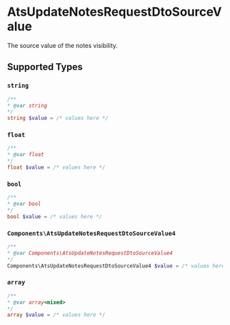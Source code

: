 # AtsUpdateNotesRequestDtoSourceValue

The source value of the notes visibility.


## Supported Types

### `string`

```php
/**
* @var string
*/
string $value = /* values here */
```

### `float`

```php
/**
* @var float
*/
float $value = /* values here */
```

### `bool`

```php
/**
* @var bool
*/
bool $value = /* values here */
```

### `Components\AtsUpdateNotesRequestDtoSourceValue4`

```php
/**
* @var Components\AtsUpdateNotesRequestDtoSourceValue4
*/
Components\AtsUpdateNotesRequestDtoSourceValue4 $value = /* values here */
```

### `array`

```php
/**
* @var array<mixed>
*/
array $value = /* values here */
```

